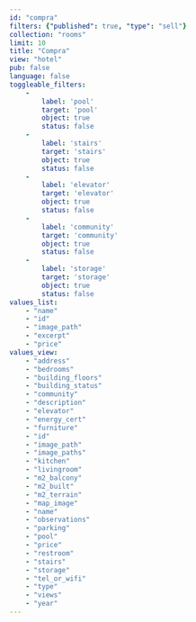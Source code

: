 ```yaml
---
id: "compra"
filters: {"published": true, "type": "sell"}
collection: "rooms"
limit: 10
title: "Compra"
view: "hotel"
pub: false
language: false
toggleable_filters:
    -
        label: 'pool'
        target: 'pool'
        object: true
        status: false
    -
        label: 'stairs'
        target: 'stairs'
        object: true
        status: false
    -
        label: 'elevator'
        target: 'elevator'
        object: true
        status: false
    -
        label: 'community'
        target: 'community'
        object: true
        status: false
    -
        label: 'storage'
        target: 'storage'
        object: true
        status: false
values_list: 
    - "name"
    - "id"
    - "image_path"
    - "excerpt"
    - "price"
values_view: 
    - "address"
    - "bedrooms"
    - "building_floors"
    - "building_status"
    - "community"
    - "description"
    - "elevator"
    - "energy_cert"
    - "furniture"
    - "id"
    - "image_path"
    - "image_paths"
    - "kitchen"
    - "livingroom"
    - "m2_balcony"
    - "m2_built"
    - "m2_terrain"
    - "map_image"
    - "name"
    - "observations"
    - "parking"
    - "pool"
    - "price"
    - "restroom"
    - "stairs"
    - "storage"
    - "tel_or_wifi"
    - "type"
    - "views"
    - "year"
---
```


<div flex="100" layout="column" layout-align="center strech">
    <div layout="row" layout-padding>
        <app-paginator-browser>
            <div flex-gt-xs="50" ng-repeat="card in elements()">
                <app-card-standard item="card" prefix="'#!/' + lang()"></app-card-standard>
            </div>
        </app-paginator-browser>
    </div>
</div>
